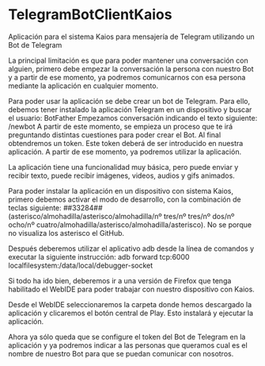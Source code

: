 # TelegramBotClientKaios
Aplicación para el sistema Kaios para mensajería de Telegram utilizando un Bot de Telegram

La principal limitación es que para poder mantener una conversación con alguien, primero debe empezar la conversación la persona con nuestro Bot y a partir de ese momento, ya podremos comunicarnos con esa persona mediante la aplicación en cualquier momento.

Para poder usar la aplicación se debe crear un bot de Telegram.
Para ello, debemos tener instalado la aplicación Telegram en un dispositivo y buscar el usuario: BotFather
Empezamos conversación indicando el texto siguiente:
/newbot
A partir de este momento, se empieza un proceso que te irá preguntando distintas cuestiones para poder crear el Bot.
Al final obtendremos un token.
Este token deberá de ser introducido en nuestra aplicación.
A partir de ese momento, ya podremos utilizar la aplicación.

La aplicación tiene una funcionalidad muy básica, pero puede enviar y recibir texto, puede recibir imágenes, videos, audios y gifs animados.

Para poder instalar la aplicación en un dispositivo con sistema Kaios, primero debemos activar el modo de desarrollo, con la combinación de teclas siguiente: *#*#33284#*#* (asterisco/almohadilla/asterisco/almohadilla/nº tres/nº tres/nº dos/nº ocho/nº cuatro/almohadilla/asterisco/almohadilla/asterisco). No se porque no visualiza los asterisco el GitHub.

Después deberemos utilizar el aplicativo adb desde la línea de comandos y executar la siguiente instrucción:
adb forward tcp:6000 localfilesystem:/data/local/debugger-socket

Si todo ha ido bien, deberemos ir a una versión de Firefox que tenga habilitado el WebIDE para poder trabajar con nuestro dispositivo con Kaios.

Desde el WebIDE seleccionaremos la carpeta donde hemos descargado la aplicación y clicaremos el botón central de Play. Esto instalará y ejecutar la aplicación.

Ahora ya sólo queda que se configure el token del Bot de Telegram en la aplicación y ya podremos indicar a las personas que queramos cual es el nombre de nuestro Bot para que se puedan comunicar con nosotros.
